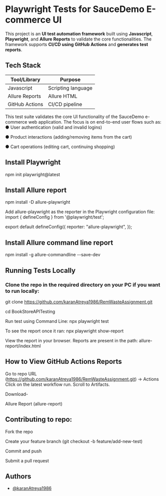 # Playwright Tests for SauceDemo E-commerce UI

This project is an **UI test automation framework** built using **Javascript**, **Playwright**, and **Allure Reports** to validate the core functionalities. The framework supports **CI/CD using GitHub Actions** and **generates test reports**.

## Tech Stack

| Tool/Library      | Purpose                                |
|-------------------|----------------------------------------|
| Javascript        | Scripting language                     |
| Allure Reports    | Allure HTML                            |
| GitHub Actions    | CI/CD pipeline                         |


This test suite validates the core UI functionality of the SauceDemo e-commerce web application. The focus is on end-to-end user flows such as:
●	User authentication (valid and invalid logins)

●	Product interactions (adding/removing items from the cart)

●	Cart operations (editing cart, continuing shopping)

## Install Playwright
npm init playwright@latest

## Install Allure report
npm install -D allure-playwright

Add allure-playwright as the reporter in the Playwright configuration file:
import { defineConfig } from '@playwright/test';

export default defineConfig({
  reporter: "allure-playwright",
});

## Install Allure command line report
npm install -g allure-commandline --save-dev

## Running Tests Locally

### Clone the repo in the required directory on your PC if you want to run locally:
git clone https://github.com/karanAtreya1986/RemWasteAssignment.git

cd BookStoreAPITesting

Run test using Command Line:
npx playwright test

To see the report once it ran:
npx playwright show-report

View the report in your browser. Reports are present in the path:
allure-report/index.html

## How to View GitHub Actions Reports
Go to repo URL (https://github.com/karanAtreya1986/RemWasteAssignment.git) → Actions
Click on the latest workflow run.
Scroll to Artifacts.

Download-

Allure Report (allure-report)

## Contributing to repo:
Fork the repo

Create your feature branch (git checkout -b feature/add-new-test)

Commit and push

Submit a pull request
## Authors

- [@karanAtreya1986](https://www.github.com/karanAtreya1986)

